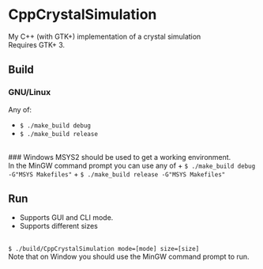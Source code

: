# CppCrystalSimulation
My C++ (with GTK+) implementation of a crystal simulation<br>
Requires GTK+ 3.<br>

## Build
### GNU/Linux
Any of:
+ <code>$ ./make_build debug</code>
+ <code>$ ./make_build release</code>
<br>
### Windows
MSYS2 should be used to get a working environment.<br>
In the MinGW command prompt you can use any of
+ <code>$ ./make_build debug -G"MSYS Makefiles"</code>
+ <code>$ ./make_build release -G"MSYS Makefiles"</code>
<br>

## Run
- Supports GUI and CLI mode.
- Supports different sizes
<br>
<code>$ ./build/CppCrystalSimulation mode=[mode] size=[size]</code>
<br>
Note that on Window you should use the MinGW command prompt to run.

